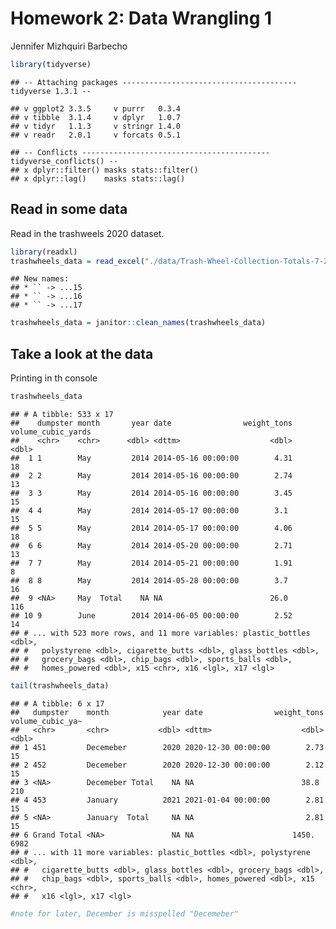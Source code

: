 Homework 2: Data Wrangling 1
================
Jennifer Mizhquiri Barbecho

``` r
library(tidyverse)
```

    ## -- Attaching packages --------------------------------------- tidyverse 1.3.1 --

    ## v ggplot2 3.3.5     v purrr   0.3.4
    ## v tibble  3.1.4     v dplyr   1.0.7
    ## v tidyr   1.1.3     v stringr 1.4.0
    ## v readr   2.0.1     v forcats 0.5.1

    ## -- Conflicts ------------------------------------------ tidyverse_conflicts() --
    ## x dplyr::filter() masks stats::filter()
    ## x dplyr::lag()    masks stats::lag()

## Read in some data

Read in the trashweels 2020 dataset.

``` r
library(readxl)
trashwheels_data = read_excel("./data/Trash-Wheel-Collection-Totals-7-2020-2.xlsx")
```

    ## New names:
    ## * `` -> ...15
    ## * `` -> ...16
    ## * `` -> ...17

``` r
trashwheels_data = janitor::clean_names(trashwheels_data)
```

## Take a look at the data

Printing in th console

``` r
trashwheels_data
```

    ## # A tibble: 533 x 17
    ##    dumpster month       year date                weight_tons volume_cubic_yards
    ##    <chr>    <chr>      <dbl> <dttm>                    <dbl>              <dbl>
    ##  1 1        May         2014 2014-05-16 00:00:00        4.31                 18
    ##  2 2        May         2014 2014-05-16 00:00:00        2.74                 13
    ##  3 3        May         2014 2014-05-16 00:00:00        3.45                 15
    ##  4 4        May         2014 2014-05-17 00:00:00        3.1                  15
    ##  5 5        May         2014 2014-05-17 00:00:00        4.06                 18
    ##  6 6        May         2014 2014-05-20 00:00:00        2.71                 13
    ##  7 7        May         2014 2014-05-21 00:00:00        1.91                  8
    ##  8 8        May         2014 2014-05-28 00:00:00        3.7                  16
    ##  9 <NA>     May  Total    NA NA                        26.0                 116
    ## 10 9        June        2014 2014-06-05 00:00:00        2.52                 14
    ## # ... with 523 more rows, and 11 more variables: plastic_bottles <dbl>,
    ## #   polystyrene <dbl>, cigarette_butts <dbl>, glass_bottles <dbl>,
    ## #   grocery_bags <dbl>, chip_bags <dbl>, sports_balls <dbl>,
    ## #   homes_powered <dbl>, x15 <chr>, x16 <lgl>, x17 <lgl>

``` r
tail(trashwheels_data)
```

    ## # A tibble: 6 x 17
    ##   dumpster    month            year date                weight_tons volume_cubic_ya~
    ##   <chr>       <chr>           <dbl> <dttm>                    <dbl>            <dbl>
    ## 1 451         Decemeber        2020 2020-12-30 00:00:00        2.73               15
    ## 2 452         Decemeber        2020 2020-12-30 00:00:00        2.12               15
    ## 3 <NA>        Decemeber Total    NA NA                        38.8               210
    ## 4 453         January          2021 2021-01-04 00:00:00        2.81               15
    ## 5 <NA>        January  Total     NA NA                         2.81               15
    ## 6 Grand Total <NA>               NA NA                      1450.               6982
    ## # ... with 11 more variables: plastic_bottles <dbl>, polystyrene <dbl>,
    ## #   cigarette_butts <dbl>, glass_bottles <dbl>, grocery_bags <dbl>,
    ## #   chip_bags <dbl>, sports_balls <dbl>, homes_powered <dbl>, x15 <chr>,
    ## #   x16 <lgl>, x17 <lgl>

``` r
#note for later, December is misspelled "Decemeber"
```
